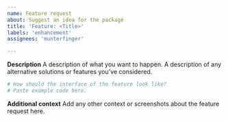 ```yaml
---
name: Feature request
about: Suggest an idea for the package
title: 'Feature: <Title>'
labels: 'enhancement'
assignees: 'munterfinger'

---
```


**Description**
A description of what you want to happen.
A description of any alternative solutions or features you've considered.

``` python
# How should the interface of the feature look like?
# Paste example code here.
```

**Additional context**
Add any other context or screenshots about the feature request here.
